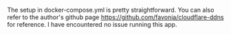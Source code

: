 The setup in docker-compose.yml is pretty straightforward. You can also refer to the author's github page https://github.com/favonia/cloudflare-ddns for reference. I have encountered no issue running this app.
